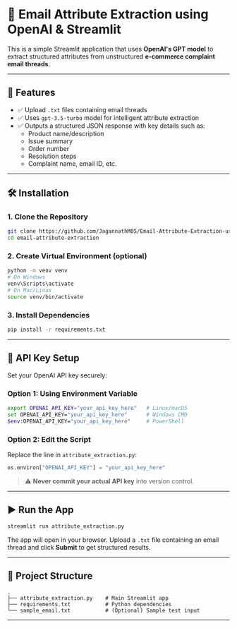 # 📧 Email Attribute Extraction using OpenAI & Streamlit

This is a simple Streamlit application that uses **OpenAI's GPT model** to extract structured attributes from unstructured **e-commerce complaint email threads**.

---

## 🚀 Features

- ✅ Upload `.txt` files containing email threads
- ✅ Uses `gpt-3.5-turbo` model for intelligent attribute extraction
- ✅ Outputs a structured JSON response with key details such as:
  - Product name/description
  - Issue summary
  - Order number
  - Resolution steps
  - Complaint name, email ID, etc.

---

## 🛠️ Installation

### 1. Clone the Repository

```bash
git clone https://github.com/JagannathM05/Email-Attribute-Extraction-using-OpenAI-Streamlit.git
cd email-attribute-extraction
````

### 2. Create Virtual Environment (optional)

```bash
python -m venv venv
# On Windows
venv\Scripts\activate
# On Mac/Linux
source venv/bin/activate
```

### 3. Install Dependencies

```bash
pip install -r requirements.txt
```

---

## 🔐 API Key Setup

Set your OpenAI API key securely:

### Option 1: Using Environment Variable

```bash
export OPENAI_API_KEY="your_api_key_here"   # Linux/macOS
set OPENAI_API_KEY="your_api_key_here"      # Windows CMD
$env:OPENAI_API_KEY="your_api_key_here"     # PowerShell
```

### Option 2: Edit the Script

Replace the line in `attribute_extraction.py`:

```python
os.environ["OPENAI_API_KEY"] = "your_api_key_here"
```

> ⚠️ **Never commit your actual API key** into version control.

---

## ▶️ Run the App

```bash
streamlit run attribute_extraction.py
```

The app will open in your browser. Upload a `.txt` file containing an email thread and click **Submit** to get structured results.

---

## 📁 Project Structure

```
.
├── attribute_extraction.py    # Main Streamlit app
├── requirements.txt           # Python dependencies
└── sample_email.txt           # (Optional) Sample test input
```

---

